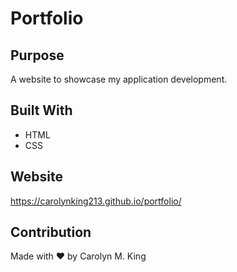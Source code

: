 # Portfolio

## Purpose 
A website to showcase my application development. 

## Built With
* HTML
* CSS

## Website
https://carolynking213.github.io/portfolio/

## Contribution 
Made with ❤️ by Carolyn M. King
